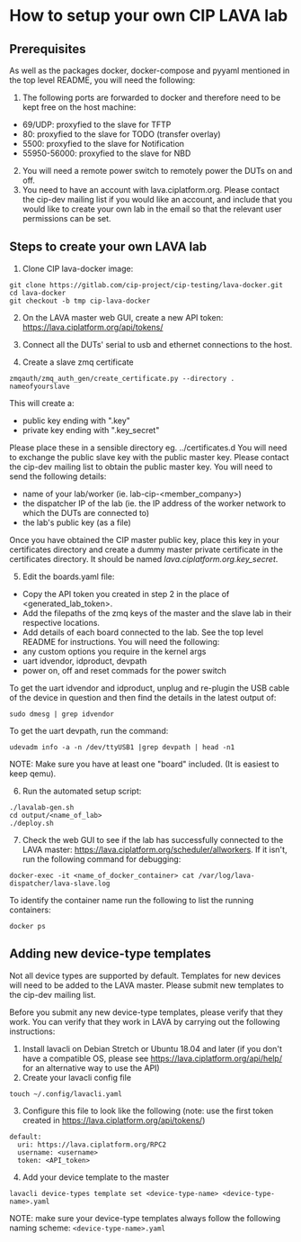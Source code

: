 # How to setup your own CIP LAVA lab #

## Prerequisites ##
As well as the packages docker, docker-compose and pyyaml mentioned in the top
level README, you will need the following:

1) The following ports are forwarded to docker and therefore need to be kept free
on the host machine:
- 69/UDP: proxyfied to the slave for TFTP
- 80: proxyfied to the slave for TODO (transfer overlay)
- 5500: proxyfied to the slave for Notification
- 55950-56000: proxyfied to the slave for NBD
2) You will need a remote power switch to remotely power the DUTs on and off.
3) You need to have an account with lava.ciplatform.org. Please contact the
cip-dev mailing list if you would like an account, and include that you would
like to create your own lab in the email so that the relevant user permissions
can be set.

## Steps to create your own LAVA lab ##

1) Clone CIP lava-docker image:
```
git clone https://gitlab.com/cip-project/cip-testing/lava-docker.git
cd lava-docker
git checkout -b tmp cip-lava-docker
```

2) On the LAVA master web GUI, create a new API token:
https://lava.ciplatform.org/api/tokens/

3) Connect all the DUTs' serial to usb and ethernet connections to the host.

4) Create a slave zmq certificate
```
zmqauth/zmq_auth_gen/create_certificate.py --directory . nameofyourslave
```
This will create a:
- public key ending with ".key"
- private key ending with ".key_secret"

Please place these in a sensible directory eg. ../certificates.d
You will need to exchange the public slave key with the public master key. Please
contact the cip-dev mailing list to obtain the public master key. You will need
to send the following details:
- name of your lab/worker (ie. lab-cip-<member_company>)
- the dispatcher IP of the lab (ie. the IP address of the worker network to which
  the DUTs are connected to)
- the lab's public key (as a file)

Once you have obtained the CIP master public key, place this key in your
certificates directory and create a dummy master private certificate in the
certificates directory. It should be named *lava.ciplatform.org.key_secret*.

5) Edit the boards.yaml file:
- Copy the API token you created in step 2 in the place of <generated_lab_token>.
- Add the filepaths of the zmq keys of the master and the slave lab in their
respective locations.
- Add details of each board connected to the lab. See the top level README for
instructions. You will need the following:
- any custom options you require in the kernel args
- uart idvendor, idproduct, devpath
- power on, off and reset commads for the power switch

To get the uart idvendor and idproduct, unplug and re-plugin the USB cable of the
device in question and then find the details in the latest output of:
```
sudo dmesg | grep idvendor
```

To get the uart devpath, run the command:
```
udevadm info -a -n /dev/ttyUSB1 |grep devpath | head -n1
```

NOTE: Make sure you have at least one "board" included. (It is easiest to keep qemu).

6) Run the automated setup script:
```
./lavalab-gen.sh
cd output/<name_of_lab>
./deploy.sh
```

7) Check the web GUI to see if the lab has successfully connected to the LAVA
master: https://lava.ciplatform.org/scheduler/allworkers. If it isn't, run the
following command for debugging:
```
docker-exec -it <name_of_docker_container> cat /var/log/lava-dispatcher/lava-slave.log
```
To identify the container name run the following to list the running containers:
```
docker ps
```

## Adding new device-type templates ##

Not all device types are supported by default. Templates for new devices will
need to be added to the LAVA master. Please submit new templates to the cip-dev
mailing list.

Before you submit any new device-type templates, please verify that they work.
You can verify that they work in LAVA by carrying out the following instructions:
1) Install lavacli on Debian Stretch or Ubuntu 18.04 and later (if you don't
   have a compatible OS, please see https://lava.ciplatform.org/api/help/ for an
   alternative way to use the API)
2) Create your lavacli config file
```
touch ~/.config/lavacli.yaml
```
3) Configure this file to look like the following (note: use the first token
   created in https://lava.ciplatform.org/api/tokens/)
```
default:
  uri: https://lava.ciplatform.org/RPC2
  username: <username>
  token: <API_token>
```
4) Add your device template to the master
```
lavacli device-types template set <device-type-name> <device-type-name>.yaml
```
NOTE: make sure your device-type templates always follow the following naming scheme:
```<device-type-name>.yaml```
